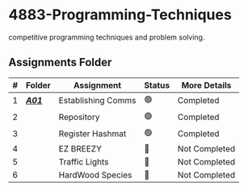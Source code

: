 # 4883-Programming-Techniques
competitive programming techniques and problem solving.

##  Assignments Folder

|   #   | Folder | Assignment |    Status  | More Details
| :---: | ----------- | ---------------------- |    ----------- |----------- |
|   1   | ***<a href="https://github.com/paxtonproctor/4883-Programming-Techniques/tree/main/Assignments/P10055">A01</a>*** | Establishing Comms    |    🟢  | Completed |
|   2   |        | Repository            |    🟢  | Completed |
|   3   |        | Register Hashmat      |    🟢  | Completed |
|   4   |        | EZ BREEZY             |    🔴  | Not Completed |
|   5   |        | Traffic Lights        |    🔴  | Not Completed |
|   6   |        | HardWood Species      |    🔴  | Not Completed |
